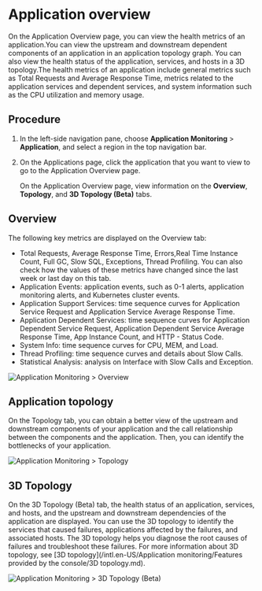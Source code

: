 # Application overview

On the Application Overview page, you can view the health metrics of an application.You can view the upstream and downstream dependent components of an application in an application topology graph. You can also view the health status of the application, services, and hosts in a 3D topology.The health metrics of an application include general metrics such as Total Requests and Average Response Time, metrics related to the application services and dependent services, and system information such as the CPU utilization and memory usage.

## Procedure

1.  In the left-side navigation pane, choose **Application Monitoring** \> **Application**, and select a region in the top navigation bar.
2.  On the Applications page, click the application that you want to view to go to the Application Overview page.

    On the Application Overview page, view information on the **Overview**, **Topology**, and **3D Topology \(Beta\)** tabs.


## Overview

The following key metrics are displayed on the Overview tab:

-   Total Requests, Average Response Time, Errors,Real Time Instance Count, Full GC, Slow SQL, Exceptions, Thread Profiling. You can also check how the values of these metrics have changed since the last week or last day on this tab.
-   Application Events: application events, such as 0-1 alerts, application monitoring alerts, and Kubernetes cluster events.
-   Application Support Services: time sequence curves for Application Service Request and Application Service Average Response Time.
-   Application Dependent Services: time sequence curves for Application Dependent Service Request, Application Dependent Service Average Response Time, App Instance Count, and HTTP - Status Code.
-   System Info: time sequence curves for CPU, MEM, and Load.
-   Thread Profiling: time sequence curves and details about Slow Calls.
-   Statistical Analysis: analysis on Interface with Slow Calls and Exception.

![Application Monitoring > Overview](https://static-aliyun-doc.oss-accelerate.aliyuncs.com/assets/img/en-US/2017358061/p43127.png)

## Application topology

On the Topology tab, you can obtain a better view of the upstream and downstream components of your application and the call relationship between the components and the application. Then, you can identify the bottlenecks of your application.

![Application Monitoring > Topology](https://static-aliyun-doc.oss-accelerate.aliyuncs.com/assets/img/en-US/2017358061/p43129.png)

## 3D Topology

On the 3D Topology \(Beta\) tab, the health status of an application, services, and hosts, and the upstream and downstream dependencies of the application are displayed. You can use the 3D topology to identify the services that caused failures, applications affected by the failures, and associated hosts. The 3D topology helps you diagnose the root causes of failures and troubleshoot these failures. For more information about 3D topology, see [3D topology](/intl.en-US/Application monitoring/Features provided by the console/3D topology.md).

![Application Monitoring > 3D Topology (Beta)](https://static-aliyun-doc.oss-accelerate.aliyuncs.com/assets/img/en-US/6920658061/p46742.png)


